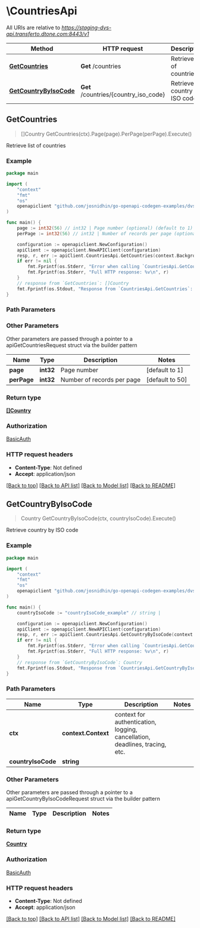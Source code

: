 # \CountriesApi

All URIs are relative to *https://staging-dvs-api.transferto.dtone.com:8443/v1*

Method | HTTP request | Description
------------- | ------------- | -------------
[**GetCountries**](CountriesApi.md#GetCountries) | **Get** /countries | Retrieve list of countries
[**GetCountryByIsoCode**](CountriesApi.md#GetCountryByIsoCode) | **Get** /countries/{country_iso_code} | Retrieve country by ISO code



## GetCountries

> []Country GetCountries(ctx).Page(page).PerPage(perPage).Execute()

Retrieve list of countries

### Example

```go
package main

import (
    "context"
    "fmt"
    "os"
    openapiclient "github.com/josnidhin/go-openapi-codegen-examples/dvsclient/dvsapi"
)

func main() {
    page := int32(56) // int32 | Page number (optional) (default to 1)
    perPage := int32(56) // int32 | Number of records per page (optional) (default to 50)

    configuration := openapiclient.NewConfiguration()
    apiClient := openapiclient.NewAPIClient(configuration)
    resp, r, err := apiClient.CountriesApi.GetCountries(context.Background()).Page(page).PerPage(perPage).Execute()
    if err != nil {
        fmt.Fprintf(os.Stderr, "Error when calling `CountriesApi.GetCountries``: %v\n", err)
        fmt.Fprintf(os.Stderr, "Full HTTP response: %v\n", r)
    }
    // response from `GetCountries`: []Country
    fmt.Fprintf(os.Stdout, "Response from `CountriesApi.GetCountries`: %v\n", resp)
}
```

### Path Parameters



### Other Parameters

Other parameters are passed through a pointer to a apiGetCountriesRequest struct via the builder pattern


Name | Type | Description  | Notes
------------- | ------------- | ------------- | -------------
 **page** | **int32** | Page number | [default to 1]
 **perPage** | **int32** | Number of records per page | [default to 50]

### Return type

[**[]Country**](Country.md)

### Authorization

[BasicAuth](../README.md#BasicAuth)

### HTTP request headers

- **Content-Type**: Not defined
- **Accept**: application/json

[[Back to top]](#) [[Back to API list]](../README.md#documentation-for-api-endpoints)
[[Back to Model list]](../README.md#documentation-for-models)
[[Back to README]](../README.md)


## GetCountryByIsoCode

> Country GetCountryByIsoCode(ctx, countryIsoCode).Execute()

Retrieve country by ISO code

### Example

```go
package main

import (
    "context"
    "fmt"
    "os"
    openapiclient "github.com/josnidhin/go-openapi-codegen-examples/dvsclient/dvsapi"
)

func main() {
    countryIsoCode := "countryIsoCode_example" // string | 

    configuration := openapiclient.NewConfiguration()
    apiClient := openapiclient.NewAPIClient(configuration)
    resp, r, err := apiClient.CountriesApi.GetCountryByIsoCode(context.Background(), countryIsoCode).Execute()
    if err != nil {
        fmt.Fprintf(os.Stderr, "Error when calling `CountriesApi.GetCountryByIsoCode``: %v\n", err)
        fmt.Fprintf(os.Stderr, "Full HTTP response: %v\n", r)
    }
    // response from `GetCountryByIsoCode`: Country
    fmt.Fprintf(os.Stdout, "Response from `CountriesApi.GetCountryByIsoCode`: %v\n", resp)
}
```

### Path Parameters


Name | Type | Description  | Notes
------------- | ------------- | ------------- | -------------
**ctx** | **context.Context** | context for authentication, logging, cancellation, deadlines, tracing, etc.
**countryIsoCode** | **string** |  | 

### Other Parameters

Other parameters are passed through a pointer to a apiGetCountryByIsoCodeRequest struct via the builder pattern


Name | Type | Description  | Notes
------------- | ------------- | ------------- | -------------


### Return type

[**Country**](Country.md)

### Authorization

[BasicAuth](../README.md#BasicAuth)

### HTTP request headers

- **Content-Type**: Not defined
- **Accept**: application/json

[[Back to top]](#) [[Back to API list]](../README.md#documentation-for-api-endpoints)
[[Back to Model list]](../README.md#documentation-for-models)
[[Back to README]](../README.md)

